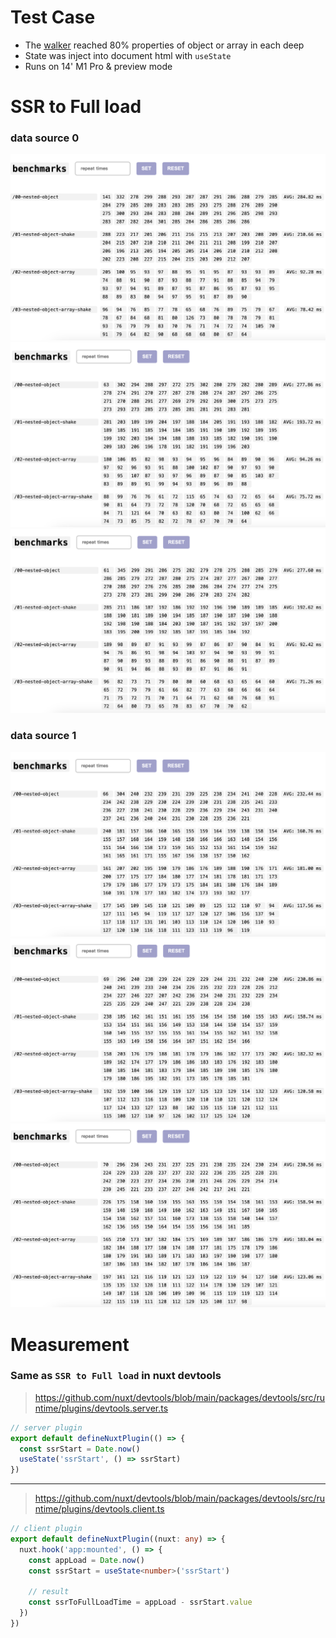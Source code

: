 # Test Case

- The [walker](./walker.ts) reached 80% properties of object or array in each deep
- State was inject into document html with `useState`
- Runs on 14' M1 Pro & preview mode

# SSR to Full load

### data source 0

![](./md/00-data-00.png)
![](./md/00-data-01.png)
![](./md/00-data-02.png)

### data source 1

![](./md/01-data-00.png)
![](./md/01-data-01.png)
![](./md/01-data-02.png)


# Measurement

### Same as `SSR to Full load` in nuxt devtools

> https://github.com/nuxt/devtools/blob/main/packages/devtools/src/runtime/plugins/devtools.server.ts

```ts
// server plugin
export default defineNuxtPlugin(() => {
  const ssrStart = Date.now()
  useState('ssrStart', () => ssrStart)
})
```

---

> https://github.com/nuxt/devtools/blob/main/packages/devtools/src/runtime/plugins/devtools.client.ts

```ts
// client plugin
export default defineNuxtPlugin((nuxt: any) => {
  nuxt.hook('app:mounted', () => {
    const appLoad = Date.now()
    const ssrStart = useState<number>('ssrStart')

    // result
    const ssrToFullLoadTime = appLoad - ssrStart.value
  })
})
```
